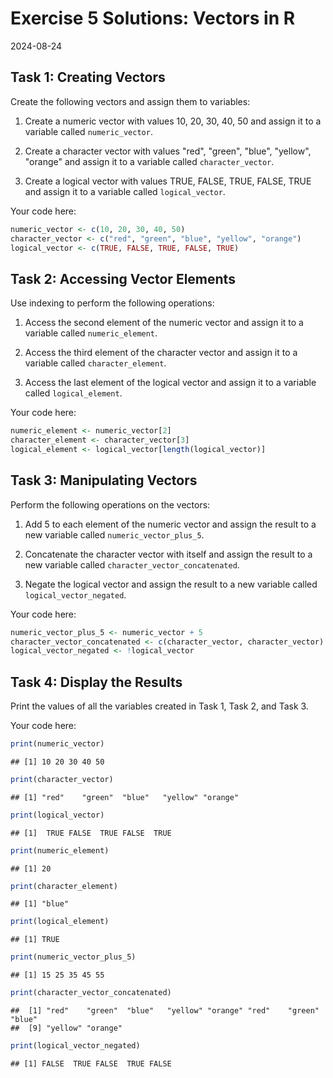 # Exercise 5 Solutions: Vectors in R
2024-08-24


## Task 1: Creating Vectors

Create the following vectors and assign them to variables:

1. Create a numeric vector with values 10, 20, 30, 40, 50 and assign it to a
   variable called `numeric_vector`.

2. Create a character vector with values "red", "green", "blue", "yellow",
   "orange" and assign it to a variable called `character_vector`.

3. Create a logical vector with values TRUE, FALSE, TRUE, FALSE, TRUE and
   assign it to a variable called `logical_vector`.

Your code here:


``` r
numeric_vector <- c(10, 20, 30, 40, 50)
character_vector <- c("red", "green", "blue", "yellow", "orange")
logical_vector <- c(TRUE, FALSE, TRUE, FALSE, TRUE)
```

## Task 2: Accessing Vector Elements

Use indexing to perform the following operations:

1. Access the second element of the numeric vector and assign it to a
   variable called `numeric_element`.

2. Access the third element of the character vector and assign it to a
   variable called `character_element`.

3. Access the last element of the logical vector and assign it to a variable
   called `logical_element`.

Your code here:


``` r
numeric_element <- numeric_vector[2]
character_element <- character_vector[3]
logical_element <- logical_vector[length(logical_vector)]
```

## Task 3: Manipulating Vectors

Perform the following operations on the vectors:

1. Add 5 to each element of the numeric vector and assign the result to a new
   variable called `numeric_vector_plus_5`.

2. Concatenate the character vector with itself and assign the result to a
   new variable called `character_vector_concatenated`.

3. Negate the logical vector and assign the result to a new variable called
   `logical_vector_negated`.

Your code here:


``` r
numeric_vector_plus_5 <- numeric_vector + 5
character_vector_concatenated <- c(character_vector, character_vector)
logical_vector_negated <- !logical_vector
```

## Task 4: Display the Results

Print the values of all the variables created in Task 1, Task 2, and Task 3.

Your code here:


``` r
print(numeric_vector)
```

```
## [1] 10 20 30 40 50
```

``` r
print(character_vector)
```

```
## [1] "red"    "green"  "blue"   "yellow" "orange"
```

``` r
print(logical_vector)
```

```
## [1]  TRUE FALSE  TRUE FALSE  TRUE
```

``` r
print(numeric_element)
```

```
## [1] 20
```

``` r
print(character_element)
```

```
## [1] "blue"
```

``` r
print(logical_element)
```

```
## [1] TRUE
```

``` r
print(numeric_vector_plus_5)
```

```
## [1] 15 25 35 45 55
```

``` r
print(character_vector_concatenated)
```

```
##  [1] "red"    "green"  "blue"   "yellow" "orange" "red"    "green"  "blue"  
##  [9] "yellow" "orange"
```

``` r
print(logical_vector_negated)
```

```
## [1] FALSE  TRUE FALSE  TRUE FALSE
```


